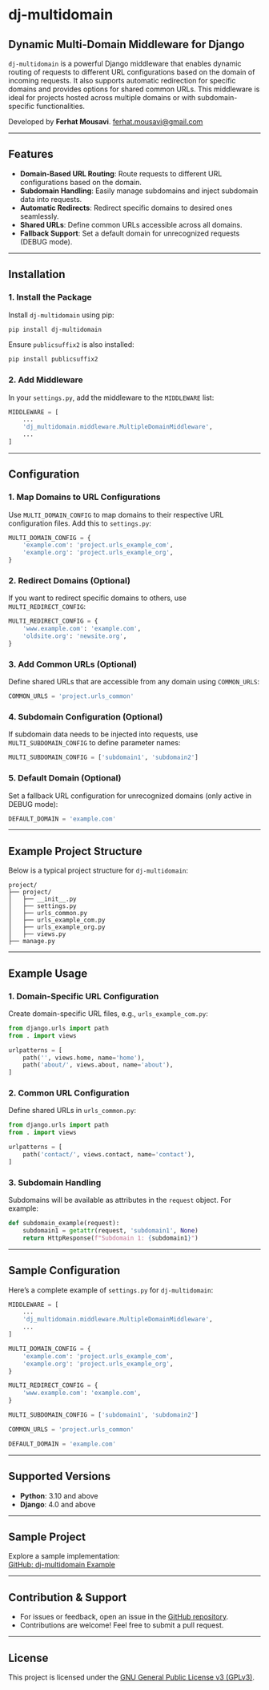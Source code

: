 # dj-multidomain

## Dynamic Multi-Domain Middleware for Django

`dj-multidomain` is a powerful Django middleware that enables dynamic routing of 
requests to different URL configurations based on the domain of 
incoming requests. 
It also supports automatic redirection for specific domains and provides 
options for shared common URLs. 
This middleware is ideal for projects hosted across multiple domains or 
with subdomain-specific functionalities.

Developed by **Ferhat Mousavi**.
[ferhat.mousavi@gmail.com](mailto:ferhat.mousavi@gmail.com)  

---

## Features

- **Domain-Based URL Routing**: Route requests to different URL configurations based on the domain.
- **Subdomain Handling**: Easily manage subdomains and inject subdomain data into requests.
- **Automatic Redirects**: Redirect specific domains to desired ones seamlessly.
- **Shared URLs**: Define common URLs accessible across all domains.
- **Fallback Support**: Set a default domain for unrecognized requests (DEBUG mode).

---

## Installation

### 1. Install the Package

Install `dj-multidomain` using pip:

```bash
pip install dj-multidomain
```

Ensure `publicsuffix2` is also installed:

```bash
pip install publicsuffix2
```

### 2. Add Middleware

In your `settings.py`, add the middleware to the `MIDDLEWARE` list:

```python
MIDDLEWARE = [
    ...
    'dj_multidomain.middleware.MultipleDomainMiddleware',
    ...
]
```

---

## Configuration

### 1. Map Domains to URL Configurations

Use `MULTI_DOMAIN_CONFIG` to map domains to their respective URL configuration files. Add this to `settings.py`:

```python
MULTI_DOMAIN_CONFIG = {
    'example.com': 'project.urls_example_com',
    'example.org': 'project.urls_example_org',
}
```

### 2. Redirect Domains (Optional)

If you want to redirect specific domains to others, use `MULTI_REDIRECT_CONFIG`:

```python
MULTI_REDIRECT_CONFIG = {
    'www.example.com': 'example.com',
    'oldsite.org': 'newsite.org',
}
```

### 3. Add Common URLs (Optional)

Define shared URLs that are accessible from any domain using `COMMON_URLS`:

```python
COMMON_URLS = 'project.urls_common'
```

### 4. Subdomain Configuration (Optional)

If subdomain data needs to be injected into requests, use `MULTI_SUBDOMAIN_CONFIG` to define parameter names:

```python
MULTI_SUBDOMAIN_CONFIG = ['subdomain1', 'subdomain2']
```

### 5. Default Domain (Optional)

Set a fallback URL configuration for unrecognized domains (only active in DEBUG mode):

```python
DEFAULT_DOMAIN = 'example.com'
```

---

## Example Project Structure

Below is a typical project structure for `dj-multidomain`:

```
project/
├── project/
│   ├── __init__.py
│   ├── settings.py
│   ├── urls_common.py
│   ├── urls_example_com.py
│   ├── urls_example_org.py
│   ├── views.py
├── manage.py
```

---

## Example Usage

### 1. Domain-Specific URL Configuration

Create domain-specific URL files, e.g., `urls_example_com.py`:

```python
from django.urls import path
from . import views

urlpatterns = [
    path('', views.home, name='home'),
    path('about/', views.about, name='about'),
]
```

### 2. Common URL Configuration

Define shared URLs in `urls_common.py`:

```python
from django.urls import path
from . import views

urlpatterns = [
    path('contact/', views.contact, name='contact'),
]
```

### 3. Subdomain Handling

Subdomains will be available as attributes in the `request` object. For example:

```python
def subdomain_example(request):
    subdomain1 = getattr(request, 'subdomain1', None)
    return HttpResponse(f"Subdomain 1: {subdomain1}")
```

---

## Sample Configuration

Here’s a complete example of `settings.py` for `dj-multidomain`:

```python
MIDDLEWARE = [
    ...
    'dj_multidomain.middleware.MultipleDomainMiddleware',
    ...
]

MULTI_DOMAIN_CONFIG = {
    'example.com': 'project.urls_example_com',
    'example.org': 'project.urls_example_org',
}

MULTI_REDIRECT_CONFIG = {
    'www.example.com': 'example.com',
}

MULTI_SUBDOMAIN_CONFIG = ['subdomain1', 'subdomain2']

COMMON_URLS = 'project.urls_common'

DEFAULT_DOMAIN = 'example.com'
```

---

## Supported Versions

- **Python**: 3.10 and above
- **Django**: 4.0 and above

---

## Sample Project

Explore a sample implementation:  
[GitHub: dj-multidomain Example](https://github.com/ferhat-mousavi/dj-multidomain-example)

---

## Contribution & Support

- For issues or feedback, open an issue in the [GitHub repository](https://github.com/ferhat-mousavi/dj-multidomain).
- Contributions are welcome! Feel free to submit a pull request.

---

## License

This project is licensed under the [GNU General Public License v3 (GPLv3)](https://www.gnu.org/licenses/gpl-3.0.en.html).
